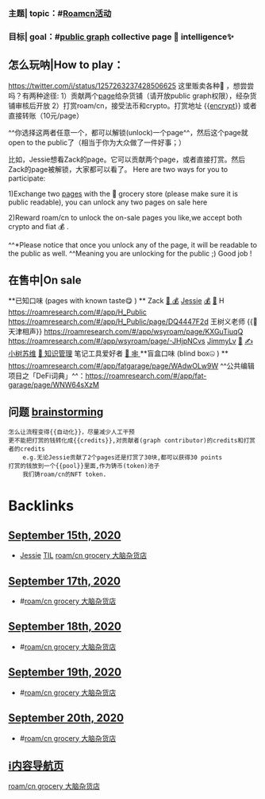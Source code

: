 ### 主题| topic：#[Roamcn活动](<../Roamcn活动.md>)
### 目标| goal：#[public graph](<../public graph.md>) collective page 📜 intelligence✨

## 怎么玩呐|How to play：
https://twitter.com/i/status/1257263237428506625
这里贩卖各种🧠 ，想尝尝吗？有两种途径:
1）贡献两个[page](<../page.md>)给杂货铺（请开放public graph权限），经杂货铺审核后开放
2）打赏roam/cn，接受法币和crypto。打赏地址 {{[encrypt](<../encrypt.md>)}} 或者直接转账（10元/page）

^^你选择这两者任意一个，都可以解锁(unlock)一个page^^，然后这个page就open to the public了（相当于你为大众做了一件好事；）

比如，Jessie想看Zack的page。它可以贡献两个page，或者直接打赏。然后Zack的page被解锁，大家都可以看了。
Here are two ways for you to participate:

1)Exchange two [pages](<../pages.md>) with the 🧠  grocery store (please make sure it is public readable), you can unlock any two pages on sale here

2)Reward roam/cn to unlock the on-sale pages you like,we accept both crypto and fiat 💰 .

^^*Please notice that once you unlock any of the page, it will be readable to the public as well. ^^Meaning you are unlocking for the public ;) Good job !  
## 在售中|On sale
**已知口味 (pages with known taste😋 ) **
    Zack
        [👀 ](https://roamresearch.com/#/app/trade/page/oUCDWaP07)
        [💰](https://roamresearch.com/#/app/trade/page/X427Qe7CR)
    [Jessie](<../Jessie.md>)
        [💰](https://roamresearch.com/#/app/fatgarage/page/nRX38BAna)
        [👀](https://roamresearch.com/#/app/fatgarage/page/p0Xi2voI6)
    H 
        https://roamresearch.com/#/app/H_Public
        https://roamresearch.com/#/app/H_Public/page/DQ4447F2d
    王树义老师 {{🥢 天津相声}}
        https://roamresearch.com/#/app/wsyroam/page/KXGuTiuqQ
        https://roamresearch.com/#/app/wsyroam/page/-JHjpNCvs
    [JimmyLv](<../JimmyLv.md>)
        [👾](https://roamresearch.com/#/app/Note-Tasking/page/I_Mcf1bwn)
        [✍️](https://roamresearch.com/#/app/Note-Tasking/page/vf_GUlwVk)
    [小树](<../小树.md>)[苏维](<../苏维.md>)
        [🐶  知识管理](https://roamresearch.com/#/app/wisedom/page/g0i58SPz-)
    笔记工具爱好者
        [🧠 🕸️ ](https://roamresearch.com/#/app/betatest/page/swYRI_E8Q)
**盲盒口味 (blind box🤐 ) **
    https://roamresearch.com/#/app/fatgarage/page/WAdwOLw9W
    ^^公共编辑项目之「DeFi词典」^^：https://roamresearch.com/#/app/fat-garage/page/WNW64sXzM

## 问题 [brainstorming](<../brainstorming.md>)
    怎么让流程变得{{自动化}}，尽量减少人工干预
    更不能把打赏的钱转化成{{credits}},对贡献者(graph contributor)的credits和打赏者的credits
        e.g.无论Jessie贡献了2个pages还是打赏了30块,都可以获得30 points
    打赏的钱放到一个{{pool}}里面,作为铸币(token)池子
        我们铸roam/cn的NFT token. 

# Backlinks
## [September 15th, 2020](<September 15th, 2020.md>)
- [Jessie](<../Jessie.md>) [TIL](<../TIL.md>) [roam/cn grocery 大脑杂货店](<../roam/cn grocery 大脑杂货店.md>)

## [September 17th, 2020](<September 17th, 2020.md>)
- #[roam/cn grocery 大脑杂货店](<../roam/cn grocery 大脑杂货店.md>)

## [September 18th, 2020](<September 18th, 2020.md>)
- #[roam/cn grocery 大脑杂货店](<../roam/cn grocery 大脑杂货店.md>)

## [September 19th, 2020](<September 19th, 2020.md>)
- #[roam/cn grocery 大脑杂货店](<../roam/cn grocery 大脑杂货店.md>)

## [September 20th, 2020](<September 20th, 2020.md>)
- #[roam/cn grocery 大脑杂货店](<../roam/cn grocery 大脑杂货店.md>)

## [ℹ︎内容导航页](<ℹ︎内容导航页.md>)
[roam/cn grocery 大脑杂货店](<../roam/cn grocery 大脑杂货店.md>)

